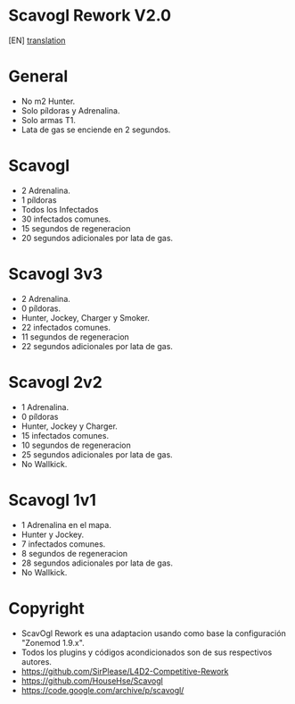 # Scavogl Rework V2.0

[EN] [translation](https://translate.google.com/translate?sl=es&tl=en&u=https://github.com/lechuga16/scavogl_rework)

# General
- No m2 Hunter.
- Solo píldoras y Adrenalina.
- Solo armas T1.
- Lata de gas se enciende en 2 segundos.

# Scavogl
- 2 Adrenalina.
- 1 píldoras
- Todos los Infectados
- 30 infectados comunes.
- 15 segundos de regeneracion
- 20 segundos adicionales por lata de gas.

# Scavogl 3v3
- 2 Adrenalina.
- 0 píldoras.
- Hunter, Jockey, Charger y Smoker.
- 22 infectados comunes.
- 11 segundos de regeneracion
- 22 segundos adicionales por lata de gas.

# Scavogl 2v2
- 1 Adrenalina.
- 0 píldoras
- Hunter, Jockey y Charger.
- 15 infectados comunes.
- 10 segundos de regeneracion
- 25 segundos adicionales por lata de gas.
- No Wallkick.

# Scavogl 1v1
- 1 Adrenalina en el mapa.
- Hunter y Jockey.
- 7 infectados comunes.
- 8 segundos de regeneracion
- 28 segundos adicionales por lata de gas.
- No Wallkick.

# Copyright
- ScavOgl Rework es una adaptacion usando como base la configuración "Zonemod 1.9.x". 
- Todos los plugins y códigos acondicionados son de sus respectivos autores.
- https://github.com/SirPlease/L4D2-Competitive-Rework
- https://github.com/HouseHse/Scavogl
- https://code.google.com/archive/p/scavogl/
